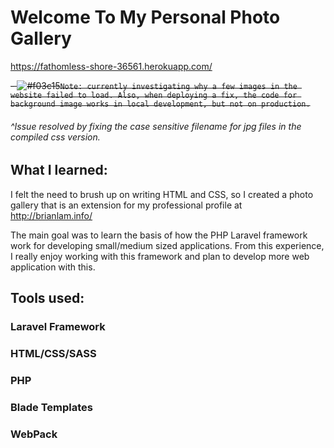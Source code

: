 # Welcome To My Personal Photo Gallery

https://fathomless-shore-36561.herokuapp.com/

~~- ![#f03c15](https://placehold.it/15/f03c15/000000?text=+)`Note: currently investigating why a few images in the website failed to load. Also, when deploying a fix, the code for background image works in local development, but not on production.`~~ 
###### ^Issue resolved by fixing the case sensitive filename for jpg files in the compiled css version.



## What I learned:
I felt the need to brush up on writing HTML and CSS, so I created a photo gallery that is an extension for my professional profile at http://brianlam.info/ 

The main goal was to learn the basis of how the PHP Laravel framework work for developing small/medium sized applications. From this experience, I really enjoy working with this framework and plan to develop more web application with this. 


## Tools used:
### Laravel Framework
### HTML/CSS/SASS
### PHP
### Blade Templates
### WebPack
